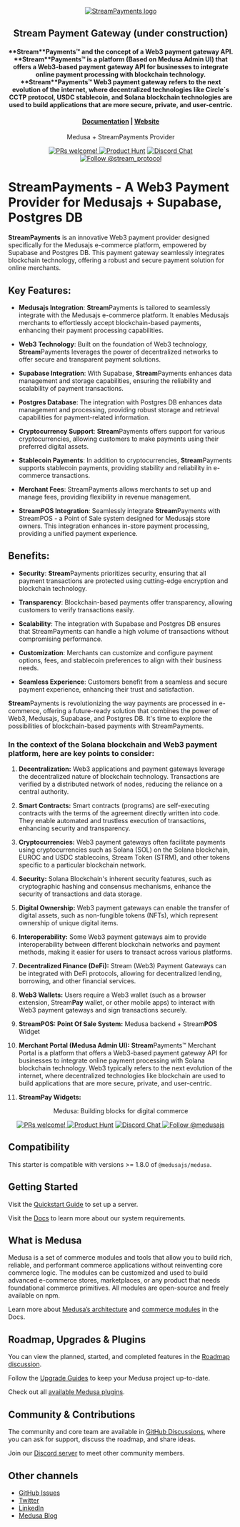 <p align="center">
  <a href="https://www.streampayments.org">
  <picture>
    <source media="(prefers-color-scheme: dark)" srcset="[https://i.imgur.com/dRSxCtW.png]">
    <source media="(prefers-color-scheme: light)" srcset="[https://i.imgur.com/xcmTyPZ.png]">
    <img alt="StreamPayments logo" src="https://i.imgur.com/77SRbou.png">
    </picture>
  </a>
</p>
<h2 align="center">
  Stream Payment Gateway (under construction)
<h4 align="center">
**Stream**Payments™ and the concept of a Web3 payment gateway API. **Stream**Payments™ is a platform (Based on Medusa Admin UI) that offers a Web3-based payment gateway API for businesses to integrate online payment processing with blockchain technology. **Stream**Payments™ Web3 payment gateway refers to the next evolution of the internet, where decentralized technologies like Circle´s CCTP protocol, USDC stablecoin, and Solana blockchain technologies are used to build applications that are more secure, private, and user-centric.
<h4 align="center">
  <a href="https://app.gitbook.com/invite/9eBaoUspGpGsG968Qbyp/aB9DR79hOZHVtMTWC4Ei">Documentation</a> |
  <a href="https://www.streampayments.org">Website</a>
</h4>

<p align="center">
  Medusa + StreamPayments Provider
</p>
<p align="center">
  <a href="https://github.com/stream-protocol/medusa-payment-streampay/blob/master/CONTRIBUTING.md">
    <img src="https://img.shields.io/badge/PRs-welcome-brightgreen.svg?style=flat" alt="PRs welcome!" />
  </a>
    <a href="https://www.producthunt.com/posts/streamprotocol"><img src="https://img.shields.io/badge/Product%20Hunt-%231%20Product%20of%20the%20Day-%23DA552E" alt="Product Hunt"></a>
  <a href="https://discord.gg/">
    <img src="https://img.shields.io/badge/chat-on%20discord-7289DA.svg" alt="Discord Chat" />
  </a>
  <a href="https://twitter.com/intent/follow?screen_name=stream_protocol">
    <img src="https://img.shields.io/x/follow/stream_protocol.svg?label=Follow%20@stream_protocol" alt="Follow @stream_protocol" />
  </a>
</p>

# StreamPayments - A Web3 Payment Provider for Medusajs + Supabase, Postgres DB

**StreamPayments** is an innovative Web3 payment provider designed specifically for the Medusajs e-commerce platform, empowered by Supabase and Postgres DB. This payment gateway seamlessly integrates blockchain technology, offering a robust and secure payment solution for online merchants.

## Key Features:

- **Medusajs Integration**: **Stream**Payments is tailored to seamlessly integrate with the Medusajs e-commerce platform. It enables Medusajs merchants to effortlessly accept blockchain-based payments, enhancing their payment processing capabilities.

- **Web3 Technology**: Built on the foundation of Web3 technology, **Stream**Payments leverages the power of decentralized networks to offer secure and transparent payment solutions.

- **Supabase Integration**: With Supabase, **Stream**Payments enhances data management and storage capabilities, ensuring the reliability and scalability of payment transactions.

- **Postgres Database**: The integration with Postgres DB enhances data management and processing, providing robust storage and retrieval capabilities for payment-related information.

- **Cryptocurrency Support**: **Stream**Payments offers support for various cryptocurrencies, allowing customers to make payments using their preferred digital assets.

- **Stablecoin Payments**: In addition to cryptocurrencies, **Stream**Payments supports stablecoin payments, providing stability and reliability in e-commerce transactions.

- **Merchant Fees**: StreamPayments allows merchants to set up and manage fees, providing flexibility in revenue management.

- **StreamPOS Integration**: Seamlessly integrate **Stream**Payments with StreamPOS - a Point of Sale system designed for Medusajs store owners. This integration enhances in-store payment processing, providing a unified payment experience.

## Benefits:

- **Security**: **Stream**Payments prioritizes security, ensuring that all payment transactions are protected using cutting-edge encryption and blockchain technology.

- **Transparency**: Blockchain-based payments offer transparency, allowing customers to verify transactions easily.

- **Scalability**: The integration with Supabase and Postgres DB ensures that StreamPayments can handle a high volume of transactions without compromising performance.

- **Customization**: Merchants can customize and configure payment options, fees, and stablecoin preferences to align with their business needs.

- **Seamless Experience**: Customers benefit from a seamless and secure payment experience, enhancing their trust and satisfaction.

**Stream**Payments is revolutionizing the way payments are processed in e-commerce, offering a future-ready solution that combines the power of Web3, Medusajs, Supabase, and Postgres DB. It's time to explore the possibilities of blockchain-based payments with StreamPayments.

### In the context of the Solana blockchain and Web3 payment platform, here are key points to consider:

1. **Decentralization:** Web3 applications and payment gateways leverage the decentralized nature of blockchain technology. Transactions are verified by a distributed network of nodes, reducing the reliance on a central authority.

2. **Smart Contracts:** Smart contracts (programs) are self-executing contracts with the terms of the agreement directly written into code. They enable automated and trustless execution of transactions, enhancing security and transparency.

3. **Cryptocurrencies:** Web3 payment gateways often facilitate payments using cryptocurrencies such as Solana (SOL) on the Solana blockchain, EUROC and USDC stablecoins, Stream Token (STRM), and other tokens specific to a particular blockchain network.

4. **Security:** Solana Blockchain's inherent security features, such as cryptographic hashing and consensus mechanisms, enhance the security of transactions and data storage.

5. **Digital Ownership:** Web3 payment gateways can enable the transfer of digital assets, such as non-fungible tokens (NFTs), which represent ownership of unique digital items.

6. **Interoperability:** Some Web3 payment gateways aim to provide interoperability between different blockchain networks and payment methods, making it easier for users to transact across various platforms.

7. **Decentralized Finance (DeFi):** Stream (Web3) Payment Gateways can be integrated with DeFi protocols, allowing for decentralized lending, borrowing, and other financial services.

8. **Web3 Wallets:** Users require a Web3 wallet (such as a browser extension, Stream**Pay** wallet, or other mobile apps) to interact with Web3 payment gateways and sign transactions securely.

9. **StreamPOS: Point Of Sale System:** Medusa backend + Stream**POS** Widget
   
10. **Merchant Portal (Medusa Admin UI):** **Stream**Payments™ Merchant Portal is a platform that offers a Web3-based payment gateway API for businesses to integrate online payment processing with Solana blockchain technology. Web3 typically refers to the next evolution of the internet, where decentralized technologies like blockchain are used to build applications that are more secure, private, and user-centric.
    
12. **StreamPay Widgets:**

<p align="center">
  Medusa: Building blocks for digital commerce
</p>
<p align="center">
  <a href="https://github.com/medusajs/medusa/blob/master/CONTRIBUTING.md">
    <img src="https://img.shields.io/badge/PRs-welcome-brightgreen.svg?style=flat" alt="PRs welcome!" />
  </a>
    <a href="https://www.producthunt.com/posts/medusa"><img src="https://img.shields.io/badge/Product%20Hunt-%231%20Product%20of%20the%20Day-%23DA552E" alt="Product Hunt"></a>
  <a href="https://discord.gg/xpCwq3Kfn8">
    <img src="https://img.shields.io/badge/chat-on%20discord-7289DA.svg" alt="Discord Chat" />
  </a>
  <a href="https://twitter.com/intent/follow?screen_name=medusajs">
    <img src="https://img.shields.io/twitter/follow/medusajs.svg?label=Follow%20@medusajs" alt="Follow @medusajs" />
  </a>
</p>

## Compatibility

This starter is compatible with versions >= 1.8.0 of `@medusajs/medusa`. 

## Getting Started

Visit the [Quickstart Guide](https://docs.medusajs.com/create-medusa-app) to set up a server.

Visit the [Docs](https://docs.medusajs.com/development/backend/prepare-environment) to learn more about our system requirements.

## What is Medusa

Medusa is a set of commerce modules and tools that allow you to build rich, reliable, and performant commerce applications without reinventing core commerce logic. The modules can be customized and used to build advanced e-commerce stores, marketplaces, or any product that needs foundational commerce primitives. All modules are open-source and freely available on npm.

Learn more about [Medusa’s architecture](https://docs.medusajs.com/development/fundamentals/architecture-overview) and [commerce modules](https://docs.medusajs.com/modules/overview) in the Docs.

## Roadmap, Upgrades & Plugins

You can view the planned, started, and completed features in the [Roadmap discussion](https://github.com/medusajs/medusa/discussions/categories/roadmap).

Follow the [Upgrade Guides](https://docs.medusajs.com/upgrade-guides/) to keep your Medusa project up-to-date.

Check out all [available Medusa plugins](https://medusajs.com/plugins/).

## Community & Contributions

The community and core team are available in [GitHub Discussions](https://github.com/medusajs/medusa/discussions), where you can ask for support, discuss the roadmap, and share ideas.

Join our [Discord server](https://discord.com/invite/medusajs) to meet other community members.

## Other channels

- [GitHub Issues](https://github.com/medusajs/medusa/issues)
- [Twitter](https://twitter.com/medusajs)
- [LinkedIn](https://www.linkedin.com/company/medusajs)
- [Medusa Blog](https://medusajs.com/blog/)
